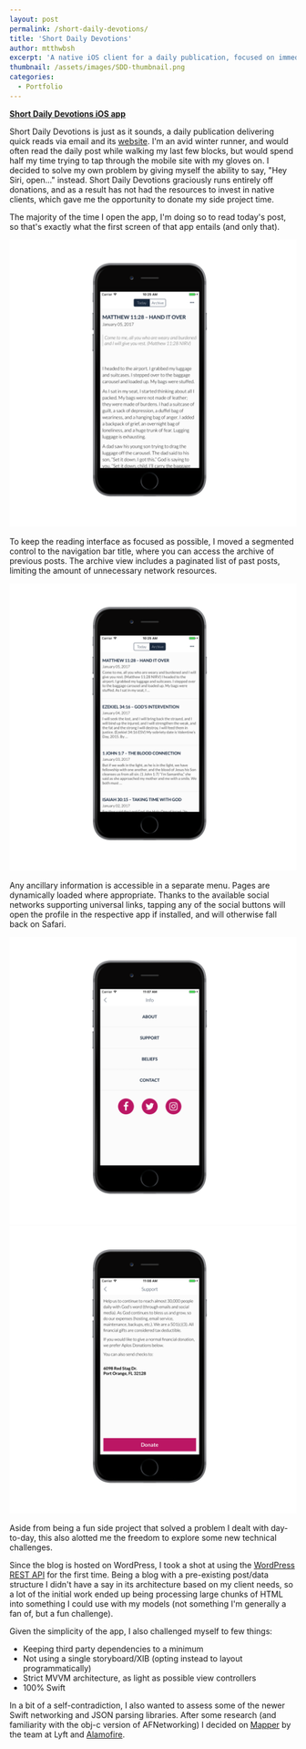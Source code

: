 ```yaml
---
layout: post
permalink: /short-daily-devotions/
title: 'Short Daily Devotions'
author: mtthwbsh
excerpt: 'A native iOS client for a daily publication, focused on immediately delivering the most relevant content with an eye towards performance'
thumbnail: /assets/images/SDD-thumbnail.png
categories:
  - Portfolio
---
```


[**Short Daily Devotions iOS app**][link1]

Short Daily Devotions is just as it sounds, a daily publication delivering quick reads via email and its [website][link2]. I'm an avid winter runner, and would often read the daily post while walking my last few blocks, but would spend half my time trying to tap through the mobile site with my gloves on. I decided to solve my own problem by giving myself the ability to say, "Hey Siri, open..." instead. Short Daily Devotions graciously runs entirely off donations, and as a result has not had the resources to invest in native clients, which gave me the opportunity to donate my side project time.

The majority of the time I open the app, I'm doing so to read today's post, so that's exactly what the first screen of that app entails (and only that).

![App screenshot][image1]

To keep the reading interface as focused as possible, I moved a segmented control to the navigation bar title, where you can access the archive of previous posts. The archive view includes a paginated list of past posts, limiting the amount of unnecessary network resources.

![App screenshot][image2]

Any ancillary information is accessible in a separate menu. Pages are dynamically loaded where appropriate. Thanks to the available social networks supporting universal links, tapping any of the social buttons will open the profile in the respective app if installed, and will otherwise fall back on Safari.

![App screenshot][image3]
![App screenshot][image4]

Aside from being a fun side project that solved a problem I dealt with day-to-day, this also alotted me the freedom to explore some new technical challenges. 

Since the blog is hosted on WordPress, I took a shot at using the [WordPress REST API][link4] for the first time. Being a blog with a pre-existing post/data structure I didn't have a say in its architecture based on my client needs, so a lot of the initial work ended up being processing large chunks of HTML into something I could use with my models (not something I'm generally a fan of, but a fun challenge).

Given the simplicity of the app, I also challenged myself to few things:

- Keeping third party dependencies to a minimum
- Not using a single storyboard/XIB (opting instead to layout programmatically)
- Strict MVVM architecture, as light as possible view controllers
- 100% Swift

In a bit of a self-contradiction, I also wanted to assess some of the newer Swift networking and JSON parsing libraries. After some research (and familiarity with the obj-c version of AFNetworking) I decided on [Mapper][link5] by the team at Lyft and [Alamofire][link6].

<!-- Links -->
[link1]:			https://itunes.apple.com/us/app/short-daily-devotions/id1191028579?ls=1&mt=8
[link2]:			http://shortdailydevotions.com
[link3]:			https://github.com/MTTHWBSH/short-daily-devotions
[link4]:			http://v2.wp-api.org/
[link5]:			https://github.com/lyft/mapper
[link6]:			https://github.com/Alamofire/Alamofire

<!-- Images -->
[image1]: 			/assets/images/SDD-1.png
[image2]: 			/assets/images/SDD-2.png
[image3]: 			/assets/images/SDD-3.png
[image4]: 			/assets/images/SDD-4.png
